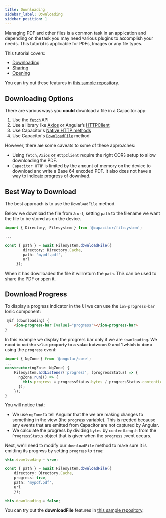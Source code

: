 ```yaml
---
title: Downloading
sidebar_label: Downloading
sidebar_position: 1
---
```


Managing PDF and other files is a common task in an application and depending on the task you may need various plugins to accomplish your needs. This tutorial is applicable for PDFs, Images or any file types.

This tutorial covers:
- [Downloading](#best-way-to-download)
- [Sharing](#share-the-pdf)
- [Opening](#open-the-pdf)

You can try out these features in [this sample repository](https://github.com/ionic-enterprise/tutorials-pdf-share-open).

## Downloading Options
There are various ways you **could** download a file in a Capacitor app:
1. Use the [`fetch`](https://developer.mozilla.org/en-US/docs/Web/API/Fetch_API/Using_Fetch) API
2. Use a library like [Axios](https://axios-http.com/) or Angular's [HTTPClient](https://angular.io/api/common/http/HttpClient)
3. Use Capacitor's [Native HTTP methods](https://capacitorjs.com/docs/apis/http)
4. Use Capacitor's [`DownloadFile`](https://capacitorjs.com/docs/apis/filesystem#downloadfile) method

However, there are some caveats to some of these approaches:
- Using `fetch`, `Axios` or `HttpClient` require the right CORS setup to allow downloading the PDF.
- `Capacitor HTTP` is limited by the amount of memory on the device to download and write a Base 64 encoded PDF. It also does not have a way to indicate progress of download.

## Best Way to Download

The best approach is to use the `DownloadFile` method.

Below we download the file from a `url`, setting `path` to the filename we want the file to be stored as on the device.

```typescript
import { Directory, Filesystem } from '@capacitor/filesystem';

...

const { path } = await Filesystem.downloadFile({
        directory: Directory.Cache, 
        path: 'mypdf.pdf', 
        url 
     }); 
```

When it has downloaded the file it will return the `path`. This can be used to share the PDF or open it.

## Download Progress

To display a progress indicator in the UI we can use the `ion-progress-bar` Ionic component:
```html
 @if (downloading) {
    <ion-progress-bar [value]="progress"></ion-progress-bar>
}
```

In this example we display the progress bar only if we are `downloading`. We need to set the `value` property to a value between 0 and 1 which is done using the `progress` event:
```typescript
import { NgZone } from '@angular/core';
...
constructor(ngZone: NgZone) {
    Filesystem.addListener('progress', (progressStatus) => {
      ngZone.run(() => {        
        this.progress = progressStatus.bytes / progressStatus.contentLength;
      });
    });
}
```

You will notice that:
- We use `ngZone` to tell Angular that the we are making changes to something in the view (the `progress` variable). This is needed because any events that are emitted from Capacitor are not captured by Angular.
- We calculate the progress by dividing `bytes` by `contentLength` from the `ProgressStatus` object that is given when the `progress` event occurs.

Next, we'll need to modify our `downloadFile` method to make sure it is emitting its progress by setting `progress` to `true`:
```typescript
this.downloading = true;

const { path } = await Filesystem.downloadFile({ 
    directory: Directory.Cache, 
    progress: true,
    path: 'mypdf.pdf', 
    url
    });

this.downloading = false;
```

You can try out the **downloadFile** features in [this sample repository](https://github.com/ionic-enterprise/tutorials-pdf-share-open/blob/7c49c4f228ba3ff5fa9123f81e184d81889a86dd/src/app/home/home.page.ts#L44).
